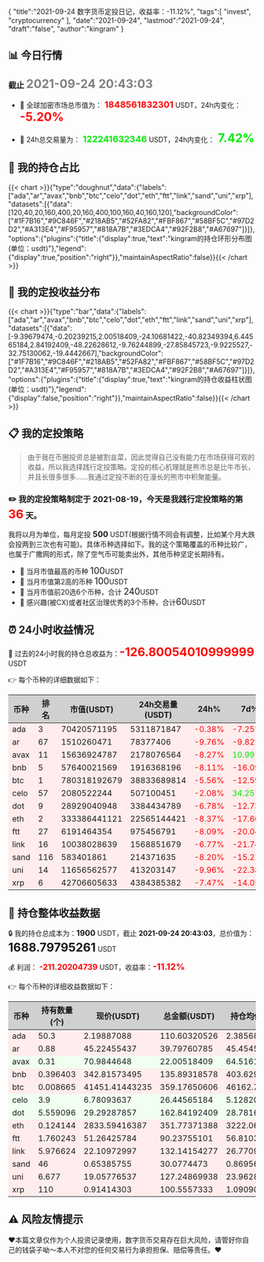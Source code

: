 {
"title":"2021-09-24 数字货币定投日记，收益率：-11.12%",
"tags":[
"invest",
"cryptocurrency"
],
"date":"2021-09-24",
"lastmod":"2021-09-24",
"draft":"false",
"author":"kingram"
}

##  📊 今日行情
### 截止 <font color=grey size=5 >**2021-09-24 20:43:03**</font>
- 🍖 全球加密市场总市值为：<font color=#FF0000 size=4 > **1848561832301**</font> USDT，24h内变化：<font color=#FF0000 size=5 > **-5.20%**</font>

- 🍤 24h总交易量为：<font color=#00EC00 size=4 > **122241632346**</font> USDT，24h内变化：<font color=#00EC00 size=5 > **7.42%**</font>

## 🎨 我的持仓占比
{{< chart >}}{"type":"doughnut","data":{"labels":["ada","ar","avax","bnb","btc","celo","dot","eth","ftt","link","sand","uni","xrp"],"datasets":[{"data":[120,40,20,160,400,20,160,400,100,160,40,160,120],"backgroundColor":["#1F7B16","#9C846F","#218AB5","#52FA82","#FBF867","#58BF5C","#97D2D2","#A313E4","#F95957","#818A7B","#3EDCA4","#92F2B8","#A67697"]}]},"options":{"plugins":{"title":{"display":true,"text":"kingram的持仓环形分布图(单位：usdt)"},"legend":{"display":true,"position":"right"}},"maintainAspectRatio":false}}{{< /chart >}}

## 🍺 我的定投收益分布
{{< chart >}}{"type":"bar","data":{"labels":["ada","ar","avax","bnb","btc","celo","dot","eth","ftt","link","sand","uni","xrp"],"datasets":[{"data":[-9.39679474,-0.20239215,2.00518409,-24.10681422,-40.82349394,6.44565184,2.84192409,-48.22628612,-9.76244899,-27.85845723,-9.9225527,-32.75130062,-19.4442667],"backgroundColor":["#1F7B16","#9C846F","#218AB5","#52FA82","#FBF867","#58BF5C","#97D2D2","#A313E4","#F95957","#818A7B","#3EDCA4","#92F2B8","#A67697"]}]},"options":{"plugins":{"title":{"display":true,"text":"kingram的持仓收益柱状图(单位：usdt)"},"legend":{"display":false,"position":"right"}},"maintainAspectRatio":false}}{{< /chart >}}

## 📋 我的定投策略

> 由于我在币圈投资总是被割韭菜，因此觉得自己没有能力在市场获得可观的收益，所以我选择践行定投策略。定投的核心机理就是熊市总是比牛市长，并且长很多很多……我通过定投不断的在漫长的熊市中积聚能量。

### ✏️ 我的定投策略制定于 **2021-08-19**，今天是我践行定投策略的第<font color=#FF0000 size=5 > **36**</font> 天。
我将以月为单位，每月定投 <font size=3 ><strong> 500 </strong></font> USDT(根据行情不同会有调整，比如某个月大跌会投两到三次也有可能)。具体币种选择如下。我的这个策略覆盖的币种比较广，也属于广撒网的形式，除了空气币可能卖出外，其他币种坚定长期持有。

- 🥇 当月市值最高的币种 <font size=4 >100</font>USDT
- 🥈 当月市值第2高的币种 <font size=4 >100</font>USDT
- 🥉 当月市值前20选6个币种，合计 <font size=4 >240</font>USDT
- 🏅 感兴趣(被CX)或者社区治理优秀的3个币种，合计<font size=4 >60</font>USDT

## ⏰ 24小时收益情况
📌 过去的24小时我的持仓总收益为：<font color=#FF0000 size=5 >**-126.80054010999999**</font> USDT

👉 每个币种的详细数据如下：
<table>
    <thead><tr bgcolor="#d0d0d0" ><th>币种</th><th>排名</th><th>市值(USDT)</th><th>24h交易量(USDT)</th><th>24h%</th><th>7d%</th><th>24h收益</th></tr></thead>
    <tbody>
    <tr>
        <td bgcolor=#FFECEC>ada</td>
        <td bgcolor=#FFECEC>3</td>
        <td bgcolor=#FFECEC>70420571195</td>
        <td bgcolor=#FFECEC>5311871847</td>
        <td bgcolor=#FFECEC><font color=#FF0000>-0.38%</font></td>
        <td bgcolor=#FFECEC><font color=#FF0000>-7.25%</font></td>
        <td bgcolor=#FFECEC><font color=#FF0000 size=3 ><strong>-0.42062335</strong></font></td>
    </tr>
    <tr>
        <td bgcolor=#FFECEC>ar</td>
        <td bgcolor=#FFECEC>67</td>
        <td bgcolor=#FFECEC>1510260471</td>
        <td bgcolor=#FFECEC>78377406</td>
        <td bgcolor=#FFECEC><font color=#FF0000>-9.76%</font></td>
        <td bgcolor=#FFECEC><font color=#FF0000>-9.82%</font></td>
        <td bgcolor=#FFECEC><font color=#FF0000 size=3 ><strong>-4.30505961</strong></font></td>
    </tr>
    <tr>
        <td bgcolor=#FFECEC>avax</td>
        <td bgcolor=#FFECEC>11</td>
        <td bgcolor=#FFECEC>15636924787</td>
        <td bgcolor=#FFECEC>2178076564</td>
        <td bgcolor=#FFECEC><font color=#FF0000>-8.27%</font></td>
        <td bgcolor=#FFECEC><font color=#00EC00>10.99%</font></td>
        <td bgcolor=#FFECEC><font color=#FF0000 size=3 ><strong>-1.98494149</strong></font></td>
    </tr>
    <tr>
        <td bgcolor=#FFECEC>bnb</td>
        <td bgcolor=#FFECEC>5</td>
        <td bgcolor=#FFECEC>57640021569</td>
        <td bgcolor=#FFECEC>1916368196</td>
        <td bgcolor=#FFECEC><font color=#FF0000>-8.11%</font></td>
        <td bgcolor=#FFECEC><font color=#FF0000>-16.09%</font></td>
        <td bgcolor=#FFECEC><font color=#FF0000 size=3 ><strong>-11.99545886</strong></font></td>
    </tr>
    <tr>
        <td bgcolor=#FFECEC>btc</td>
        <td bgcolor=#FFECEC>1</td>
        <td bgcolor=#FFECEC>780318192679</td>
        <td bgcolor=#FFECEC>38833689814</td>
        <td bgcolor=#FFECEC><font color=#FF0000>-5.56%</font></td>
        <td bgcolor=#FFECEC><font color=#FF0000>-12.59%</font></td>
        <td bgcolor=#FFECEC><font color=#FF0000 size=3 ><strong>-21.14081093</strong></font></td>
    </tr>
    <tr>
        <td bgcolor=#FFECEC>celo</td>
        <td bgcolor=#FFECEC>57</td>
        <td bgcolor=#FFECEC>2080522244</td>
        <td bgcolor=#FFECEC>507100451</td>
        <td bgcolor=#FFECEC><font color=#FF0000>-2.08%</font></td>
        <td bgcolor=#FFECEC><font color=#00EC00>34.25%</font></td>
        <td bgcolor=#FFECEC><font color=#FF0000 size=3 ><strong>-0.56211652</strong></font></td>
    </tr>
    <tr>
        <td bgcolor=#FFECEC>dot</td>
        <td bgcolor=#FFECEC>9</td>
        <td bgcolor=#FFECEC>28929040948</td>
        <td bgcolor=#FFECEC>3384434789</td>
        <td bgcolor=#FFECEC><font color=#FF0000>-6.78%</font></td>
        <td bgcolor=#FFECEC><font color=#FF0000>-12.73%</font></td>
        <td bgcolor=#FFECEC><font color=#FF0000 size=3 ><strong>-11.84447976</strong></font></td>
    </tr>
    <tr>
        <td bgcolor=#FFECEC>eth</td>
        <td bgcolor=#FFECEC>2</td>
        <td bgcolor=#FFECEC>333386441121</td>
        <td bgcolor=#FFECEC>22565144421</td>
        <td bgcolor=#FFECEC><font color=#FF0000>-8.37%</font></td>
        <td bgcolor=#FFECEC><font color=#FF0000>-17.60%</font></td>
        <td bgcolor=#FFECEC><font color=#FF0000 size=3 ><strong>-32.11677347</strong></font></td>
    </tr>
    <tr>
        <td bgcolor=#FFECEC>ftt</td>
        <td bgcolor=#FFECEC>27</td>
        <td bgcolor=#FFECEC>6191464354</td>
        <td bgcolor=#FFECEC>975456791</td>
        <td bgcolor=#FFECEC><font color=#FF0000>-8.09%</font></td>
        <td bgcolor=#FFECEC><font color=#FF0000>-20.04%</font></td>
        <td bgcolor=#FFECEC><font color=#FF0000 size=3 ><strong>-7.94748202</strong></font></td>
    </tr>
    <tr>
        <td bgcolor=#FFECEC>link</td>
        <td bgcolor=#FFECEC>16</td>
        <td bgcolor=#FFECEC>10038028639</td>
        <td bgcolor=#FFECEC>1568851679</td>
        <td bgcolor=#FFECEC><font color=#FF0000>-6.77%</font></td>
        <td bgcolor=#FFECEC><font color=#FF0000>-21.74%</font></td>
        <td bgcolor=#FFECEC><font color=#FF0000 size=3 ><strong>-9.59577059</strong></font></td>
    </tr>
    <tr>
        <td bgcolor=#FFECEC>sand</td>
        <td bgcolor=#FFECEC>116</td>
        <td bgcolor=#FFECEC>583401861</td>
        <td bgcolor=#FFECEC>214371635</td>
        <td bgcolor=#FFECEC><font color=#FF0000>-8.20%</font></td>
        <td bgcolor=#FFECEC><font color=#FF0000>-15.21%</font></td>
        <td bgcolor=#FFECEC><font color=#FF0000 size=3 ><strong>-2.68724777</strong></font></td>
    </tr>
    <tr>
        <td bgcolor=#FFECEC>uni</td>
        <td bgcolor=#FFECEC>14</td>
        <td bgcolor=#FFECEC>11656562577</td>
        <td bgcolor=#FFECEC>413203147</td>
        <td bgcolor=#FFECEC><font color=#FF0000>-9.96%</font></td>
        <td bgcolor=#FFECEC><font color=#FF0000>-22.38%</font></td>
        <td bgcolor=#FFECEC><font color=#FF0000 size=3 ><strong>-14.07850246</strong></font></td>
    </tr>
    <tr>
        <td bgcolor=#FFECEC>xrp</td>
        <td bgcolor=#FFECEC>6</td>
        <td bgcolor=#FFECEC>42706605633</td>
        <td bgcolor=#FFECEC>4384385382</td>
        <td bgcolor=#FFECEC><font color=#FF0000>-7.47%</font></td>
        <td bgcolor=#FFECEC><font color=#FF0000>-14.05%</font></td>
        <td bgcolor=#FFECEC><font color=#FF0000 size=3 ><strong>-8.12127328</strong></font></td>
    </tr>
    </tbody>
</table>

## 🎯 持仓整体收益数据

🔒 我的持仓总成本为：<font size=3 >**1900**</font> USDT，截止 **2021-09-24 20:43:03**，总价值为：<font  size=5 >**1688.79795261**</font> USDT

💰 利润： <font color=#FF0000 size=3 >**-211.20204739**</font> USDT，收益率：<font color=#FF0000 size=4 >**-11.12%**</font>

👉 每个币种的详细收益数据如下：

<table>
    <thead><tr bgcolor="#d0d0d0" ><th>币种</th><th>持有数量(个)</th><th>现价(USDT)</th><th>总金额(USDT)</th><th>持仓均价(USDT)</th><th>成本(USDT)</th><th>利润(USDT)</th><th>收益率</th></tr></thead>
    <tbody>
    <tr>
        <td bgcolor=#FFECEC>ada</td>
        <td bgcolor=#FFECEC>50.3</td>
        <td bgcolor=#FFECEC>2.19887088</td>
        <td bgcolor=#FFECEC>110.60320526</td>
        <td bgcolor=#FFECEC>2.38568588</td>
        <td bgcolor=#FFECEC>120</td>
        <td bgcolor=#FFECEC>-9.39679474</td>
        <td bgcolor=#FFECEC><font color=#FF0000 size=3 ><strong>-7.83%</strong></font></td>
    </tr>
    <tr>
        <td bgcolor=#FFECEC>ar</td>
        <td bgcolor=#FFECEC>0.88</td>
        <td bgcolor=#FFECEC>45.22455437</td>
        <td bgcolor=#FFECEC>39.79760785</td>
        <td bgcolor=#FFECEC>45.45454545</td>
        <td bgcolor=#FFECEC>40</td>
        <td bgcolor=#FFECEC>-0.20239215</td>
        <td bgcolor=#FFECEC><font color=#FF0000 size=3 ><strong>-0.51%</strong></font></td>
    </tr>
    <tr>
        <td bgcolor=#F0FFF0>avax</td>
        <td bgcolor=#F0FFF0>0.31</td>
        <td bgcolor=#F0FFF0>70.9844648</td>
        <td bgcolor=#F0FFF0>22.00518409</td>
        <td bgcolor=#F0FFF0>64.51612903</td>
        <td bgcolor=#F0FFF0>20</td>
        <td bgcolor=#F0FFF0>2.00518409</td>
        <td bgcolor=#F0FFF0><font color=#00EC00 size=3 ><strong>10.03%</strong></font></td>
    </tr>
    <tr>
        <td bgcolor=#FFECEC>bnb</td>
        <td bgcolor=#FFECEC>0.396403</td>
        <td bgcolor=#FFECEC>342.81573495</td>
        <td bgcolor=#FFECEC>135.89318578</td>
        <td bgcolor=#FFECEC>403.62963953</td>
        <td bgcolor=#FFECEC>160</td>
        <td bgcolor=#FFECEC>-24.10681422</td>
        <td bgcolor=#FFECEC><font color=#FF0000 size=3 ><strong>-15.07%</strong></font></td>
    </tr>
    <tr>
        <td bgcolor=#FFECEC>btc</td>
        <td bgcolor=#FFECEC>0.008665</td>
        <td bgcolor=#FFECEC>41451.41443235</td>
        <td bgcolor=#FFECEC>359.17650606</td>
        <td bgcolor=#FFECEC>46162.72360069</td>
        <td bgcolor=#FFECEC>400</td>
        <td bgcolor=#FFECEC>-40.82349394</td>
        <td bgcolor=#FFECEC><font color=#FF0000 size=3 ><strong>-10.21%</strong></font></td>
    </tr>
    <tr>
        <td bgcolor=#F0FFF0>celo</td>
        <td bgcolor=#F0FFF0>3.9</td>
        <td bgcolor=#F0FFF0>6.78093637</td>
        <td bgcolor=#F0FFF0>26.44565184</td>
        <td bgcolor=#F0FFF0>5.12820513</td>
        <td bgcolor=#F0FFF0>20</td>
        <td bgcolor=#F0FFF0>6.44565184</td>
        <td bgcolor=#F0FFF0><font color=#00EC00 size=3 ><strong>32.23%</strong></font></td>
    </tr>
    <tr>
        <td bgcolor=#F0FFF0>dot</td>
        <td bgcolor=#F0FFF0>5.559096</td>
        <td bgcolor=#F0FFF0>29.29287857</td>
        <td bgcolor=#F0FFF0>162.84192409</td>
        <td bgcolor=#F0FFF0>28.78165802</td>
        <td bgcolor=#F0FFF0>160</td>
        <td bgcolor=#F0FFF0>2.84192409</td>
        <td bgcolor=#F0FFF0><font color=#00EC00 size=3 ><strong>1.78%</strong></font></td>
    </tr>
    <tr>
        <td bgcolor=#FFECEC>eth</td>
        <td bgcolor=#FFECEC>0.124144</td>
        <td bgcolor=#FFECEC>2833.59416387</td>
        <td bgcolor=#FFECEC>351.77371388</td>
        <td bgcolor=#FFECEC>3222.06469906</td>
        <td bgcolor=#FFECEC>400</td>
        <td bgcolor=#FFECEC>-48.22628612</td>
        <td bgcolor=#FFECEC><font color=#FF0000 size=3 ><strong>-12.06%</strong></font></td>
    </tr>
    <tr>
        <td bgcolor=#FFECEC>ftt</td>
        <td bgcolor=#FFECEC>1.760243</td>
        <td bgcolor=#FFECEC>51.26425784</td>
        <td bgcolor=#FFECEC>90.23755101</td>
        <td bgcolor=#FFECEC>56.81033812</td>
        <td bgcolor=#FFECEC>100</td>
        <td bgcolor=#FFECEC>-9.76244899</td>
        <td bgcolor=#FFECEC><font color=#FF0000 size=3 ><strong>-9.76%</strong></font></td>
    </tr>
    <tr>
        <td bgcolor=#FFECEC>link</td>
        <td bgcolor=#FFECEC>5.976624</td>
        <td bgcolor=#FFECEC>22.10972997</td>
        <td bgcolor=#FFECEC>132.14154277</td>
        <td bgcolor=#FFECEC>26.77096635</td>
        <td bgcolor=#FFECEC>160</td>
        <td bgcolor=#FFECEC>-27.85845723</td>
        <td bgcolor=#FFECEC><font color=#FF0000 size=3 ><strong>-17.41%</strong></font></td>
    </tr>
    <tr>
        <td bgcolor=#FFECEC>sand</td>
        <td bgcolor=#FFECEC>46</td>
        <td bgcolor=#FFECEC>0.65385755</td>
        <td bgcolor=#FFECEC>30.0774473</td>
        <td bgcolor=#FFECEC>0.86956522</td>
        <td bgcolor=#FFECEC>40</td>
        <td bgcolor=#FFECEC>-9.9225527</td>
        <td bgcolor=#FFECEC><font color=#FF0000 size=3 ><strong>-24.81%</strong></font></td>
    </tr>
    <tr>
        <td bgcolor=#FFECEC>uni</td>
        <td bgcolor=#FFECEC>6.677</td>
        <td bgcolor=#FFECEC>19.05776537</td>
        <td bgcolor=#FFECEC>127.24869938</td>
        <td bgcolor=#FFECEC>23.96285757</td>
        <td bgcolor=#FFECEC>160</td>
        <td bgcolor=#FFECEC>-32.75130062</td>
        <td bgcolor=#FFECEC><font color=#FF0000 size=3 ><strong>-20.47%</strong></font></td>
    </tr>
    <tr>
        <td bgcolor=#FFECEC>xrp</td>
        <td bgcolor=#FFECEC>110</td>
        <td bgcolor=#FFECEC>0.91414303</td>
        <td bgcolor=#FFECEC>100.5557333</td>
        <td bgcolor=#FFECEC>1.09090909</td>
        <td bgcolor=#FFECEC>120</td>
        <td bgcolor=#FFECEC>-19.4442667</td>
        <td bgcolor=#FFECEC><font color=#FF0000 size=3 ><strong>-16.20%</strong></font></td>
    </tr>
    </tbody>
</table>

## ⚠️ 风险友情提示
❤️本篇文章仅作为个人投资记录使用，数字货币交易存在巨大风险，请管好你自己的钱袋子呦～本人不对您的任何交易行为承担担保、赔偿等责任。❤️